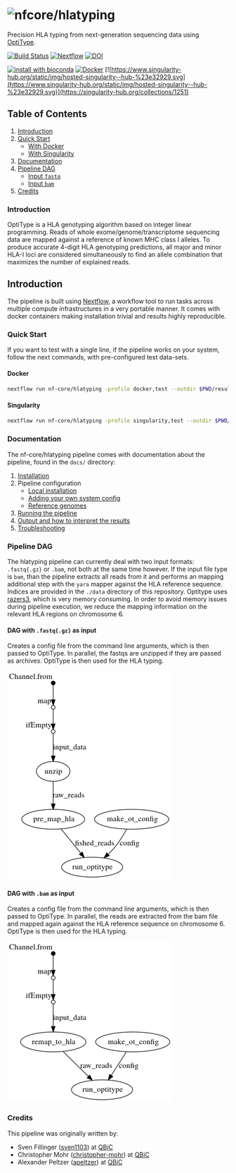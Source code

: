 # ![nfcore/hlatyping](docs/images/hlatyping_logo.png)

Precision HLA typing from next-generation sequencing data using [OptiType](https://github.com/FRED-2/OptiType).

[![Build Status](https://travis-ci.org/nf-core/hlatyping.svg?branch=master)](https://travis-ci.org/nf-core/hlatyping)
[![Nextflow](https://img.shields.io/badge/nextflow-%E2%89%A518.10.1-brightgreen.svg)](https://www.nextflow.io/)
[![DOI](https://zenodo.org/badge/140573587.svg)](https://zenodo.org/badge/latestdoi/140573587)

[![install with bioconda](https://img.shields.io/badge/install%20with-bioconda-brightgreen.svg)](http://bioconda.github.io/)
[![Docker](https://img.shields.io/docker/automated/nfcore/hlatyping.svg)](https://hub.docker.com/r/nfcore/hlatyping)
[![https://www.singularity-hub.org/static/img/hosted-singularity--hub-%23e32929.svg](https://www.singularity-hub.org/static/img/hosted-singularity--hub-%23e32929.svg)](https://singularity-hub.org/collections/1251)

## Table of Contents

1. [Introduction](#introduction)
2. [Quick Start](#quick-start)
   * [With Docker](#docker)
   * [With Singularity](#singularity)
3. [Documentation](docs/README.md)
4. [Pipeline DAG](#pipeline-dag)
   * [Input `fastq`](#dag-with-fastqgz-as-input)
   * [Input `bam`](#dag-with-bam-as-input)
5. [Credits](#credits)

### Introduction

OptiType is a HLA genotyping algorithm based on integer linear programming. Reads of whole exome/genome/transcriptome sequencing data are mapped against a reference of known MHC class I alleles. To produce accurate 4-digit HLA genotyping predictions, all major and minor HLA-I loci are considered simultaneously to find an allele combination that maximizes the number of explained reads.  

## Introduction

The pipeline is built using [Nextflow](https://www.nextflow.io), a workflow tool to run tasks across multiple compute infrastructures in a very portable manner. It comes with docker containers making installation trivial and results highly reproducible.

### Quick Start

If you want to test with a single line, if the pipeline works on your system, follow the next commands, with pre-configured test data-sets.

#### Docker

```bash
nextflow run nf-core/hlatyping -profile docker,test --outdir $PWD/results
```

#### Singularity

```bash
nextflow run nf-core/hlatyping -profile singularity,test --outdir $PWD/results
```

### Documentation

The nf-core/hlatyping pipeline comes with documentation about the pipeline, found in the `docs/` directory:

1. [Installation](https://nf-co.re/usage/installation)
2. Pipeline configuration
    * [Local installation](https://nf-co.re/usage/local_installation)
    * [Adding your own system config](https://nf-co.re/usage/adding_own_config)
    * [Reference genomes](https://nf-co.re/usage/reference_genomes)
3. [Running the pipeline](docs/usage.md)
4. [Output and how to interpret the results](docs/output.md)
5. [Troubleshooting](https://nf-co.re/usage/troubleshooting)

### Pipeline DAG

The hlatyping pipeline can currently deal with two input formats: `.fastq{.gz}` or `.bam`, not both at the same time however. If the input file type is `bam`, than the pipeline extracts all reads from it and performs an mapping additional step with the `yara` mapper against the HLA reference sequence. Indices are provided in the `./data` directory of this repository. Optitype uses [razers3](https://github.com/seqan/seqan/tree/master/apps/razers3), which is very memory consuming. In order to avoid memory issues during pipeline execution, we reduce the mapping information on the relevant HLA regions on chromosome 6.

#### DAG with `.fastq{.gz}` as input

Creates a config file from the command line arguments, which is then passed to OptiType. In parallel, the fastqs are unzipped if they are passed as archives. OptiType is then used for the HLA typing.

![DAG with `fastq.{gz}` files](docs/images/hlatyping_dag_fastq.png)

#### DAG with `.bam` as input

Creates a config file from the command line arguments, which is then passed to OptiType. In parallel, the reads are extracted from the bam file and mapped again against the HLA reference sequence on chromosome 6. OptiType is then used for the HLA typing.

![DAG with `.bam` file](docs/images/hlatyping_dag_bam.png)

### Credits

This pipeline was originally written by:

* Sven Fillinger ([sven1103](https://github.com/sven1103)) at [QBiC](http://qbic.life)
* Christopher Mohr ([christopher-mohr](https://github.com/christopher-mohr)) at [QBiC](http://qbic.life)
* Alexander Peltzer ([apeltzer](https://github.com/apeltzer)) at [QBiC](http://qbic.life)
